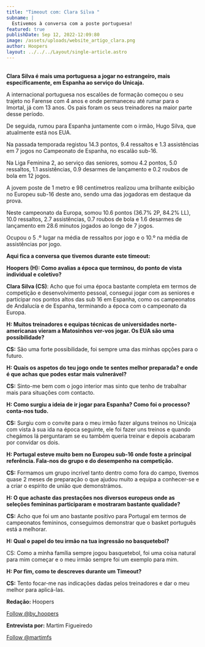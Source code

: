 ```yaml
---
title: "Timeout com: Clara Silva "
subname: |
  Estivemos à conversa com a poste portuguesa!
featured: true
publishDate: Sep 12, 2022-12:09:80
image: /assets/uploads/website_artigo_clara.png
author: Hoopers
layout: ../../../Layout/single-article.astro
---
```

<!--StartFragment-->

\
**Clara Silva é mais uma portuguesa a jogar no estrangeiro, mais especificamente, em Espanha ao serviço do Unicaja.**

A internacional portuguesa nos escalões de formação começou o seu trajeto no Farense com 4 anos e onde permaneceu até rumar para o Imortal, já com 13 anos. Os pais foram os seus treinadores na maior parte desse período. 

De seguida, rumou para Espanha juntamente com o irmão, Hugo Silva, que atualmente está nos EUA. 

Na passada temporada registou 14.3 pontos, 9.4 ressaltos e 1.3 assistências em 7 jogos no Campeonato de Espanha, no escalão sub-16.

Na Liga Feminina 2, ao serviço das seniores, somou 4.2 pontos, 5.0 ressaltos, 1.1 assistências, 0.9 desarmes de lançamento e 0.2 roubos de bola em 12 jogos. 

A jovem poste de 1 metro e 98 centímetros realizou uma brilhante exibição no Europeu sub-16 deste ano, sendo uma das jogadoras em destaque da prova.

Neste campeonato da Europa, somou 10.6 pontos (36.7% 2P, 84.2% LL), 10.0 ressaltos, 2.7 assistências, 0.7 roubos de bola e 1.6 desarmes de lançamento em 28.6 minutos jogados ao longo de 7 jogos. 

Ocupou o 5 .º lugar na média de ressaltos por jogo e o 10.º na média de assistências por jogo. 

**Aqui fica a conversa que tivemos durante este timeout:**

**Hoopers (H): Como avalias a época que terminou, do ponto de vista individual e coletivo?**

**Clara Silva (CS)**: Acho que foi uma época bastante completa em termos de competição e desenvolvimento pessoal, consegui jogar com as seniores e participar nos pontos altos das sub 16 em Espanha, como os campeonatos de Andalucía e de Espanha, terminando a época com o campeonato da Europa. 

**H: Muitos treinadores e equipas técnicas de universidades norte-americanas vieram a Matosinhos ver-vos jogar. Os EUA são uma possibilidade?** 

**CS:** São uma forte possibilidade, foi sempre uma das minhas opções para o futuro. 

**H: Quais os aspetos do teu jogo onde te sentes melhor preparada? e onde é que achas que podes estar mais vulnerável?**

**CS:** Sinto-me bem com o jogo interior mas sinto que tenho de trabalhar mais para situações com contacto.

**H: Como surgiu a ideia de ir jogar para Espanha? Como foi o processo? conta-nos tudo.**

**CS:** Surgiu com o convite para o meu irmão fazer alguns treinos no Unicaja com vista à sua ida na época seguinte, ele foi fazer uns treinos e quando chegámos lá perguntaram se eu também queria treinar e depois acabaram por convidar os dois.

**H: Portugal esteve muito bem no Europeu sub-16 onde foste a principal referência. Fala-nos do grupo e do desempenho na competição.**

**CS:** Formamos um grupo incrível tanto dentro como fora do campo, tivemos quase 2 meses de preparação o que ajudou muito a equipa a conhecer-se e a criar o espírito de união que demonstrámos. 

**H: O que achaste das prestações nos diversos europeus onde as seleções femininas participaram e mostraram bastante qualidade?**

**CS:** Acho que foi um ano bastante positivo para Portugal em termos de campeonatos femininos, conseguimos demonstrar que o basket português está a melhorar.

**H: Qual o papel do teu irmão na tua ingressão no basquetebol?**

CS: Como a minha família sempre jogou basquetebol, foi uma coisa natural para mim começar e o meu irmão sempre foi um exemplo para mim.

**H: Por fim, como te descreves durante um Timeout?**

**CS:** Tento focar-me nas indicações dadas pelos treinadores e dar o meu melhor para aplicá-las.

**Redação:** Hoopers

<a href="https://twitter.com/by_hoopers?ref_src=twsrc%5Etfw" class="twitter-follow-button" data-show-count="false">Follow @by_hoopers</a><script async src="https://platform.twitter.com/widgets.js" charset="utf-8"></script>

**Entrevista por:** Martim Figueiredo 

<a href="https://twitter.com/martimfs?ref_src=twsrc%5Etfw" class="twitter-follow-button" data-show-count="false">Follow @martimfs</a><script async src="https://platform.twitter.com/widgets.js" charset="utf-8"></script>

<!--EndFragment-->